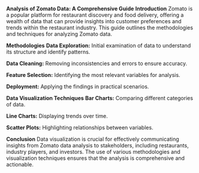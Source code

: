 **Analysis of Zomato Data: A Comprehensive Guide**
**Introduction**
Zomato is a popular platform for restaurant discovery and food delivery, offering a wealth of data that can provide insights into customer preferences and trends within the restaurant industry. This guide outlines the methodologies and techniques for analyzing Zomato data.

**Methodologies**
**Data Exploration:** Initial examination of data to understand its structure and identify patterns.

**Data Cleaning:** Removing inconsistencies and errors to ensure accuracy.

**Feature Selection:** Identifying the most relevant variables for analysis.

**Deployment:** Applying the findings in practical scenarios.

**Data Visualization Techniques**
**Bar Charts:** Comparing different categories of data.

**Line Charts:** Displaying trends over time.

**Scatter Plots:** Highlighting relationships between variables.

**Conclusion**
Data visualization is crucial for effectively communicating insights from Zomato data analysis to stakeholders, including restaurants, industry players, and investors. The use of various methodologies and visualization techniques ensures that the analysis is comprehensive and actionable.

